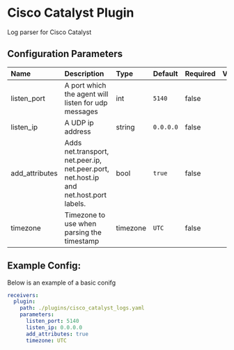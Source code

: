 # Cisco Catalyst Plugin

Log parser for Cisco Catalyst

## Configuration Parameters

| Name | Description | Type | Default | Required | Values |
|:-- |:-- |:-- |:-- |:-- |:-- |
| listen_port | A port which the agent will listen for udp messages | int | `5140` | false |  |
| listen_ip | A UDP ip address | string | `0.0.0.0` | false |  |
| add_attributes | Adds net.transport, net.peer.ip, net.peer.port, net.host.ip and net.host.port labels. | bool | `true` | false |  |
| timezone | Timezone to use when parsing the timestamp | timezone | `UTC` | false |  |

## Example Config:

Below is an example of a basic conifg

```yaml
receivers:
  plugin:
    path: ./plugins/cisco_catalyst_logs.yaml
    parameters:
      listen_port: 5140
      listen_ip: 0.0.0.0
      add_attributes: true
      timezone: UTC
```
